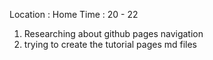 Location : Home
Time : 20 - 22


1. Researching about github pages navigation
2. trying to create the tutorial pages md files
